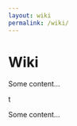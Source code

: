 ```yaml
---
layout: wiki
permalink: /wiki/
---
```

# Wiki
<p>Some content...</p>
t
<p>Some content...</p>
